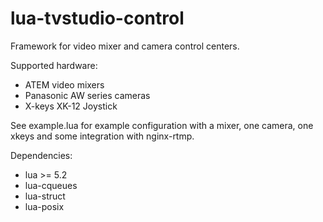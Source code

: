 lua-tvstudio-control
====================

Framework for video mixer and camera control centers.

Supported hardware:
 * ATEM video mixers
 * Panasonic AW series cameras
 * X-keys XK-12 Joystick

See example.lua for example configuration with a mixer,
one camera, one xkeys and some integration with nginx-rtmp.

Dependencies:
 * lua >= 5.2
 * lua-cqueues
 * lua-struct
 * lua-posix

